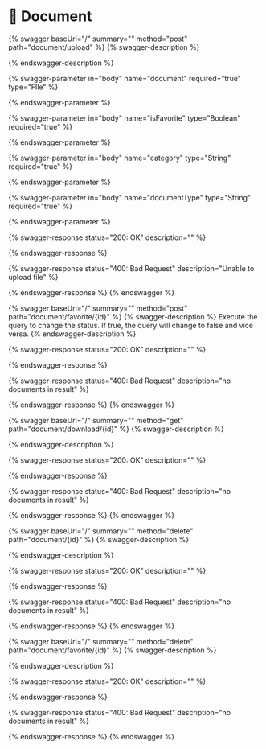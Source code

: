 # 📃 Document

{% swagger baseUrl="/" summary="" method="post" path="document/upload" %}
{% swagger-description %}

{% endswagger-description %}

{% swagger-parameter in="body" name="document" required="true" type="FIle" %}

{% endswagger-parameter %}

{% swagger-parameter in="body" name="isFavorite" type="Boolean" required="true" %}

{% endswagger-parameter %}

{% swagger-parameter in="body" name="category" type="String" required="true" %}

{% endswagger-parameter %}

{% swagger-parameter in="body" name="documentType" type="String" required="true" %}

{% endswagger-parameter %}

{% swagger-response status="200: OK" description="" %}

{% endswagger-response %}

{% swagger-response status="400: Bad Request" description="Unable to upload file" %}

{% endswagger-response %}
{% endswagger %}

{% swagger baseUrl="/" summary="" method="post" path="document/favorite/{id}" %}
{% swagger-description %}
Execute the query to change the status. If true, the query will change to false and vice versa.
{% endswagger-description %}

{% swagger-response status="200: OK" description="" %}

{% endswagger-response %}

{% swagger-response status="400: Bad Request" description="no documents in result" %}

{% endswagger-response %}
{% endswagger %}

{% swagger baseUrl="/" summary="" method="get" path="document/download/{id}" %}
{% swagger-description %}

{% endswagger-description %}

{% swagger-response status="200: OK" description="" %}

{% endswagger-response %}

{% swagger-response status="400: Bad Request" description="no documents in result" %}

{% endswagger-response %}
{% endswagger %}

{% swagger baseUrl="/" summary="" method="delete" path="document/{id}" %}
{% swagger-description %}

{% endswagger-description %}

{% swagger-response status="200: OK" description="" %}

{% endswagger-response %}

{% swagger-response status="400: Bad Request" description="no documents in result" %}

{% endswagger-response %}
{% endswagger %}

{% swagger baseUrl="/" summary="" method="delete" path="document/favorite/{id}" %}
{% swagger-description %}

{% endswagger-description %}

{% swagger-response status="200: OK" description="" %}

{% endswagger-response %}

{% swagger-response status="400: Bad Request" description="no documents in result" %}

{% endswagger-response %}
{% endswagger %}
